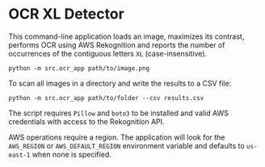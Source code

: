 # OCR XL Detector

This command-line application loads an image, maximizes its contrast,
performs OCR using AWS Rekognition and reports the number of occurrences
of the contiguous letters `XL` (case-insensitive).

```
python -m src.ocr_app path/to/image.png
```

To scan all images in a directory and write the results to a CSV file:

```
python -m src.ocr_app path/to/folder --csv results.csv
```

The script requires `Pillow` and `boto3` to be installed and
valid AWS credentials with access to the Rekognition API.

AWS operations require a region. The application will look for the
`AWS_REGION` or `AWS_DEFAULT_REGION` environment variable and defaults to
`us-east-1` when none is specified.
